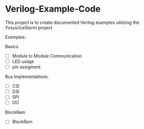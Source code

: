 # Verilog-Example-Code

This project is to create documented Verilog examples utilizing the Yosys/IceStorm project


Examples:


Basics

- [ ] Module to Module Communication
- [ ] LED usage
- [ ] pin assigment

Bus Implementations:

- [ ] CSI
- [ ] DSI
- [ ] SPI
- [ ] I2C

BlockRam
- [ ] BlockRam

